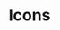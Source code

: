 ---
title: "Icons"
linkTitle: "Icons"
weight: 2
description: >
  Icons for use in CHT application based on our human centered design principles
---
